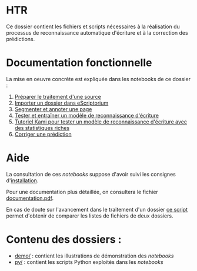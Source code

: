 HTR
====

Ce dossier contient les fichiers et scripts nécessaires à la réalisation du processus de reconnaissance automatique d'écriture et à la correction des prédictions.

# Documentation fonctionnelle
La mise en oeuvre concrète est expliquée dans les notebooks de ce dossier :
1. [Préparer le traitement d'une source](./Preparer_le_traitement_dune_source.ipynb)
2. [Importer un dossier dans eScriptorium](./Importer_dossier_dans_eScriptorium.ipynb)
3. [Segmenter et annoter une page](./Segmenter_et_annoter_une_page.ipynb)
4. [Tester et entraîner un modèle de reconnaissance d'écriture](./Tester_et_entrainer_un_modele_HTR_avec_Kraken.ipynb)
5. [Tutoriel Kami pour tester un modèle de reconnaissance d'écriture avec des statistiques riches](./Tutoriel_Kami.ipynb)
6. [Corriger une prédiction](./Corriger_une_prediction.ipynb)

# Aide
La consultation de ces *notebooks* suppose d'avoir suivi les consignes d'[installation](https://github.com/sbiay/CdS-edition#installation).

Pour une documentation plus détaillée, on consultera le fichier [documentation.pdf](../documentation/documentation.pdf).

En cas de doute sur l'avancement dans le traitement d'un dossier [ce script]() permet d'obtenir de comparer les listes de fichiers de deux dossiers.

# Contenu des dossiers :
- [demo/](./demo/) : contient les illustrations de démonstration des *notebooks*
- [py/](./py/) : contient les scripts Python exploités dans les *notebooks*